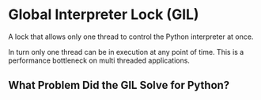 # Global Interpreter Lock (GIL)

A lock that allows only one thread to control the Python interpreter at once.

In turn only one thread can be in execution at any point of time. This is a performance bottleneck on multi threaded applications.

## What Problem Did the GIL Solve for Python?
